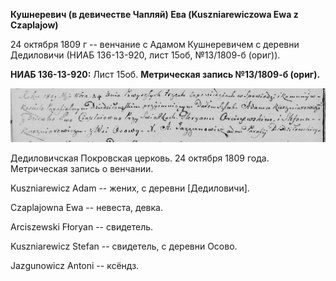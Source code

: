 **Кушнеревич (в девичестве Чапляй) Ева (Kuszniarewiczowa Ewa z
Czaplajow)**

24 октября 1809 г -- венчание с Адамом Кушнеревичем с деревни Дедиловичи
(НИАБ 136-13-920, лист 15об, №13/1809-б (ориг)).

**НИАБ 136-13-920:** Лист 15об. **Метрическая запись №13/1809-б
(ориг).**

![](./media/34b8a7b5527dd28103a899e4ffba7c8a7ed7630a.png)

Дедиловичская Покровская церковь. 24 октября 1809 года. Метрическая
запись о венчании.

Kuszniarewicz Adam -- жених, с деревни \[Дедиловичи\].

Czaplajowna Ewa -- невеста, девка.

Arciszewski Fłoryan -- свидетель.

Kuszniarewicz Stefan -- свидетель, с деревни Осово.

Jazgunowicz Antoni -- ксёндз.
